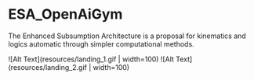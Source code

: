 # ESA_OpenAiGym
The Enhanced Subsumption Architecture is a proposal for kinematics and logics automatic  through simpler computational methods.

![Alt Text](resources/landing_1.gif | width=100) ![Alt Text](resources/landing_2.gif | width=100)
